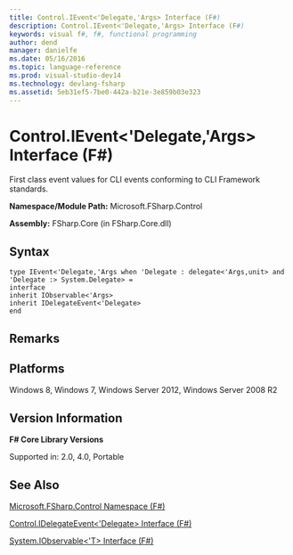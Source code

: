 ```yaml
---
title: Control.IEvent<'Delegate,'Args> Interface (F#)
description: Control.IEvent<'Delegate,'Args> Interface (F#)
keywords: visual f#, f#, functional programming
author: dend
manager: danielfe
ms.date: 05/16/2016
ms.topic: language-reference
ms.prod: visual-studio-dev14
ms.technology: devlang-fsharp
ms.assetid: 5eb31ef5-7be0-442a-b21e-3e859b03e323 
---
```


# Control.IEvent<'Delegate,'Args> Interface (F#)

First class event values for CLI events conforming to CLI Framework standards.

**Namespace/Module Path:** Microsoft.FSharp.Control

**Assembly:** FSharp.Core (in FSharp.Core.dll)


## Syntax

```
type IEvent<'Delegate,'Args when 'Delegate : delegate<'Args,unit> and 'Delegate :> System.Delegate> =
interface
inherit IObservable<'Args>
inherit IDelegateEvent<'Delegate>
end
```

## Remarks

## Platforms
Windows 8, Windows 7, Windows Server 2012, Windows Server 2008 R2


## Version Information
**F# Core Library Versions**

Supported in: 2.0, 4.0, Portable




## See Also
[Microsoft.FSharp.Control Namespace &#40;F&#35;&#41;](Microsoft.FSharp.Control-Namespace-%5BFSharp%5D.md)

[Control.IDelegateEvent&#60;'Delegate&#62; Interface &#40;F&#35;&#41;](Control.IDelegateEvent%5B%27Delegate%5D-Interface-%5BFSharp%5D.md)

[System.IObservable&#60;'T&#62; Interface &#40;F&#35;&#41;](System.IObservable%5B%27T%5D-Interface-%5BFSharp%5D.md)

